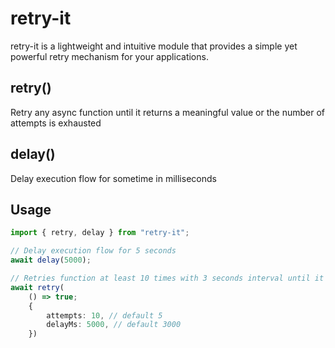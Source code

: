 # retry-it

retry-it is a lightweight and intuitive module that provides a simple yet powerful retry mechanism for your applications.

## retry()

Retry any async function until it returns a meaningful value or the number of attempts is exhausted

## delay()

Delay execution flow for sometime in milliseconds

## Usage

```typescript
import { retry, delay } from "retry-it";

// Delay execution flow for 5 seconds
await delay(5000);

// Retries function at least 10 times with 3 seconds interval until it returns a value
await retry(
    () => true;
    {
        attempts: 10, // default 5
        delayMs: 5000, // default 3000
    })
```
